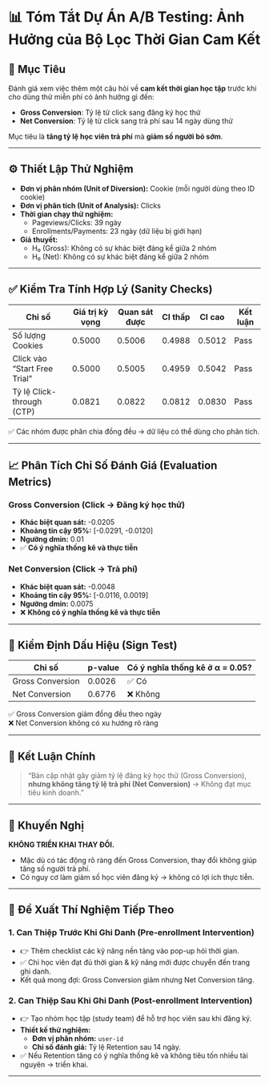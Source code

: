 # 📊 Tóm Tắt Dự Án A/B Testing: Ảnh Hưởng của Bộ Lọc Thời Gian Cam Kết

## 🎯 Mục Tiêu
Đánh giá xem việc thêm một câu hỏi về **cam kết thời gian học tập** trước khi cho dùng thử miễn phí có ảnh hưởng gì đến:

- **Gross Conversion**: Tỷ lệ từ click sang đăng ký học thử
- **Net Conversion**: Tỷ lệ từ click sang trả phí sau 14 ngày dùng thử

Mục tiêu là **tăng tỷ lệ học viên trả phí** mà **giảm số người bỏ sớm**.

---

## ⚙️ Thiết Lập Thử Nghiệm

- **Đơn vị phân nhóm (Unit of Diversion):** Cookie (mỗi người dùng theo ID cookie)
- **Đơn vị phân tích (Unit of Analysis):** Clicks
- **Thời gian chạy thử nghiệm:**
  - Pageviews/Clicks: 39 ngày
  - Enrollments/Payments: 23 ngày (dữ liệu bị giới hạn)
- **Giả thuyết:**
  - H₀ (Gross): Không có sự khác biệt đáng kể giữa 2 nhóm
  - H₀ (Net): Không có sự khác biệt đáng kể giữa 2 nhóm

---

## ✅ Kiểm Tra Tính Hợp Lý (Sanity Checks)

| Chỉ số                                  | Giá trị kỳ vọng | Quan sát được | CI thấp | CI cao  | Kết luận |
|-----------------------------------------|-----------------|---------------|---------|---------|----------|
| Số lượng Cookies                        | 0.5000          | 0.5006        | 0.4988  | 0.5012  | Pass     |
| Click vào “Start Free Trial”           | 0.5000          | 0.5005        | 0.4959  | 0.5042  | Pass     |
| Tỷ lệ Click-through (CTP)              | 0.0821          | 0.0822        | 0.0812  | 0.0830  | Pass     |

✅ Các nhóm được phân chia đồng đều → dữ liệu có thể dùng cho phân tích.

---

## 📈 Phân Tích Chỉ Số Đánh Giá (Evaluation Metrics)

### Gross Conversion (Click → Đăng ký học thử)
- **Khác biệt quan sát:** -0.0205
- **Khoảng tin cậy 95%:** [-0.0291, -0.0120]
- **Ngưỡng dmin:** 0.01
- ✅ **Có ý nghĩa thống kê và thực tiễn**

### Net Conversion (Click → Trả phí)
- **Khác biệt quan sát:** -0.0048
- **Khoảng tin cậy 95%:** [-0.0116, 0.0019]
- **Ngưỡng dmin:** 0.0075
- ❌ **Không có ý nghĩa thống kê và thực tiễn**

---

## 🧪 Kiểm Định Dấu Hiệu (Sign Test)

| Chỉ số           | p-value | Có ý nghĩa thống kê ở α = 0.05? |
|------------------|---------|---------------------------------|
| Gross Conversion | 0.0026  | ✅ Có                            |
| Net Conversion   | 0.6776  | ❌ Không                         |

✅ Gross Conversion giảm đồng đều theo ngày  
❌ Net Conversion không có xu hướng rõ ràng

---

## 📌 Kết Luận Chính

> “Bản cập nhật gây giảm tỷ lệ đăng ký học thử (Gross Conversion), **nhưng không tăng tỷ lệ trả phí (Net Conversion)** → Không đạt mục tiêu kinh doanh.”

---

## 🚫 Khuyến Nghị

**KHÔNG TRIỂN KHAI THAY ĐỔI.**
- Mặc dù có tác động rõ ràng đến Gross Conversion, thay đổi không giúp tăng số người trả phí.
- Có nguy cơ làm giảm số học viên đăng ký → không có lợi ích thực tiễn.

---

## 🔁 Đề Xuất Thí Nghiệm Tiếp Theo

### 1. Can Thiệp Trước Khi Ghi Danh (Pre-enrollment Intervention)
- 👉 Thêm checklist các kỹ năng nền tảng vào pop-up hỏi thời gian.
- ✅ Chỉ học viên đạt đủ thời gian & kỹ năng mới được chuyển đến trang ghi danh.
- Kết quả mong đợi: Gross Conversion giảm nhưng Net Conversion tăng.

### 2. Can Thiệp Sau Khi Ghi Danh (Post-enrollment Intervention)
- 👉 Tạo nhóm học tập (study team) để hỗ trợ học viên sau khi đăng ký.
- **Thiết kế thử nghiệm:**
  - **Đơn vị phân nhóm:** `user-id`
  - **Chỉ số đánh giá:** Tỷ lệ Retention sau 14 ngày.
- ✅ Nếu Retention tăng có ý nghĩa thống kê và không tiêu tốn nhiều tài nguyên → triển khai.

---



